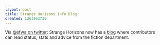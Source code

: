 ```yaml
---
layout: post
title: Strange Horizons Info Blog
created: 1263962730
---
```

Via [@sfwa on twitter](http://twitter.com/sfwa/status/7970015107):  Strange Horizons now has a [blog](http://www.strangehorizons.com/fiction-info/) where contributors can read status, stats and advice from the fiction department.
